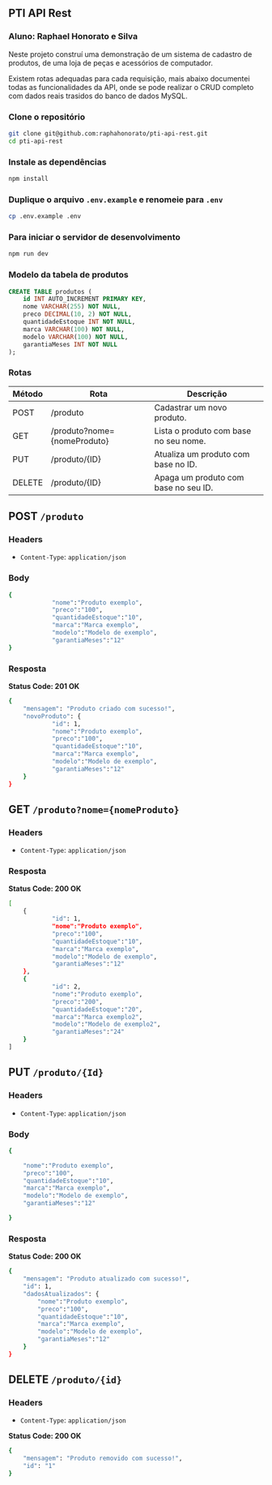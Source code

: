 ## PTI API Rest

### Aluno: Raphael Honorato e Silva

Neste projeto construí uma demonstração de um sistema de cadastro de produtos, de uma loja de peças e acessórios de computador.

Existem rotas adequadas para cada requisição, mais abaixo documentei todas as funcionalidades da API, onde se pode realizar o CRUD completo com dados reais trasidos do banco de dados MySQL.

### Clone o repositório

``` bash
git clone git@github.com:raphahonorato/pti-api-rest.git
cd pti-api-rest
```

### Instale as dependências

``` bash
npm install
```

### Duplique o arquivo `.env.example` e renomeie para `.env`

``` bash
cp .env.example .env
```

### Para iniciar o servidor de desenvolvimento

``` bash
npm run dev
```

### Modelo da tabela de produtos


``` sql
CREATE TABLE produtos (
    id INT AUTO_INCREMENT PRIMARY KEY,
    nome VARCHAR(255) NOT NULL,
    preco DECIMAL(10, 2) NOT NULL,
    quantidadeEstoque INT NOT NULL,
    marca VARCHAR(100) NOT NULL,
    modelo VARCHAR(100) NOT NULL,
    garantiaMeses INT NOT NULL
);
```


### Rotas

| Método | Rota | Descrição |
|-------------|-------------|-------------|
|  POST   | /produto       | Cadastrar um novo produto.      |
|  GET  |  /produto?nome={nomeProduto} | Lista o produto com base no seu nome. |
| PUT      | /produto/{ID}      | Atualiza um produto com base no ID.      |
|     DELETE     |    /produto/{ID}    |  Apaga um produto com base no seu ID.  |

## **POST** `/produto`

### **Headers**

- `Content-Type`: `application/json`

### **Body**

```bash
{
            "nome":"Produto exemplo",
            "preco":"100",
            "quantidadeEstoque":"10",
            "marca":"Marca exemplo",
            "modelo":"Modelo de exemplo",
            "garantiaMeses":"12"
}

```

### **Resposta**

**Status Code: 201 OK**

```bash
{
    "mensagem": "Produto criado com sucesso!",
    "novoProduto": {
            "id": 1,
            "nome":"Produto exemplo",
            "preco":"100",
            "quantidadeEstoque":"10",
            "marca":"Marca exemplo",
            "modelo":"Modelo de exemplo",
            "garantiaMeses":"12"
    }
}
```

## **GET** `/produto?nome={nomeProduto}`

### **Headers**

- `Content-Type`: `application/json`

### **Resposta**

**Status Code: 200 OK**

```bash
[
    {
            "id": 1,
            "nome":"Produto exemplo",
            "preco":"100",
            "quantidadeEstoque":"10",
            "marca":"Marca exemplo",
            "modelo":"Modelo de exemplo",
            "garantiaMeses":"12"
    },
    {
            "id": 2,
            "nome":"Produto exemplo",
            "preco":"200",
            "quantidadeEstoque":"20",
            "marca":"Marca exemplo2",
            "modelo":"Modelo de exemplo2",
            "garantiaMeses":"24"
    }
]
```

## **PUT** `/produto/{Id}`

### **Headers**

- `Content-Type`: `application/json`

### **Body**

```bash
{

    "nome":"Produto exemplo",
    "preco":"100",
    "quantidadeEstoque":"10",
    "marca":"Marca exemplo",
    "modelo":"Modelo de exemplo",
    "garantiaMeses":"12"

}

```

### **Resposta**

**Status Code: 200 OK**

```bash
{
    "mensagem": "Produto atualizado com sucesso!",
    "id": 1,
    "dadosAtualizados": {
        "nome":"Produto exemplo",
        "preco":"100",
        "quantidadeEstoque":"10",
        "marca":"Marca exemplo",
        "modelo":"Modelo de exemplo",
        "garantiaMeses":"12"
    }
}

```

## **DELETE** `/produto/{id}`

### **Headers**

- `Content-Type`: `application/json`

**Status Code: 200 OK**

```bash
{
    "mensagem": "Produto removido com sucesso!",
    "id": "1"
}
```

